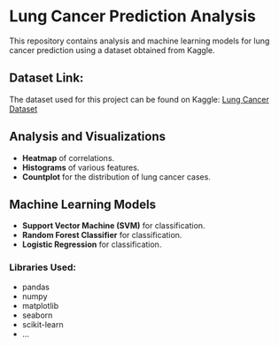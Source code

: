 # Lung Cancer Prediction Analysis

This repository contains analysis and machine learning models for lung cancer prediction using a dataset obtained from Kaggle.

## Dataset Link:
The dataset used for this project can be found on Kaggle: [Lung Cancer Dataset](https://www.kaggle.com/datasets/mysarahmadbhat/lung-cancer)

## Analysis and Visualizations
- **Heatmap** of correlations.
- **Histograms** of various features.
- **Countplot** for the distribution of lung cancer cases.

## Machine Learning Models
- **Support Vector Machine (SVM)** for classification.
- **Random Forest Classifier** for classification.
- **Logistic Regression** for classification.

### Libraries Used:
- pandas
- numpy
- matplotlib
- seaborn
- scikit-learn
- ...

